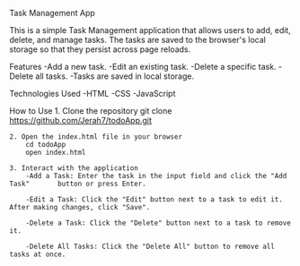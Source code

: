 Task Management App

This is a simple Task Management application that allows users to add, edit, delete, and manage tasks. The tasks are saved to the browser's local storage so that they persist across page reloads. 


Features
    -Add a new task.
    -Edit an existing task.
    -Delete a specific task.
    -Delete all tasks.
    -Tasks are saved in local storage.

Technologies Used
    -HTML
    -CSS
    -JavaScript

How to Use
    1. Clone the repository
        git clone https://github.com/Jerah7/todoApp.git
    
    2. Open the index.html file in your browser
        cd todoApp
        open index.html
    
    3. Interact with the application
        -Add a Task: Enter the task in the input field and click the "Add Task"       button or press Enter.

        -Edit a Task: Click the "Edit" button next to a task to edit it. After making changes, click "Save".

        -Delete a Task: Click the "Delete" button next to a task to remove it.
        
        -Delete All Tasks: Click the "Delete All" button to remove all tasks at once.